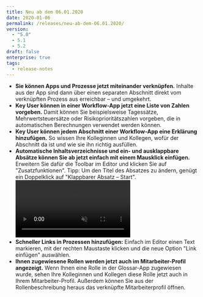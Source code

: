 ```yaml
---
title: Neu ab dem 06.01.2020
date: 2020-01-06
permalink: /releases/neu-ab-dem-06.01.2020/
version:
  - "5.0"
  - 5.1
  - 5.2
draft: false
enterprise: true
tags:
  - release-notes
---
```


- **Sie können Apps und Prozesse jetzt miteinander verknüpfen.** Inhalte aus der App sind dann über einen separaten Abschnitt direkt vom verknüpften Prozess aus erreichbar – und umgekehrt.
- **Key User können in einer Workflow-App jetzt eine Liste von Zahlen vorgeben.** Damit können Sie beispielsweise Tagessätze, Mehrwertsteuersätze oder Risikoprioritätszahlen vorgeben, die in automatischen Berechnungen verwendet werden können.
- **Key User können jedem Abschnitt einer Workflow-App eine Erklärung hinzufügen.** So wissen Ihre Kolleginnen und Kollegen, wofür der Abschnitt da ist und wie sie ihn richtig ausfüllen.
- **Automatische Inhaltsverzeichnisse und ein- und ausklappbare Absätze können Sie ab jetzt einfach mit einem Mausklick einfügen.** Erweitern Sie dafür die Toolbar im Editor und klicken Sie auf "Zusatzfunktionen". Tipp: Um den Titel des Absatzes zu ändern, genügt ein Doppelklick auf "Klappbarer Absatz – Start".
  <video autoplay="" inline="" loop="" muted="">
    <source src="/images/release-notes/5_2_klappbarer_absatz_zoomed.mp4" type="video/mp4">
    Sorry, your browser doesn't support embedded videos.
  </video>
- **Schneller Links in Prozessen hinzufügen:** Einfach im Editor einen Text markieren, mit der rechten Maustaste klicken und die neue Option "Link einfügen" auswählen.
- **Ihnen zugewiesene Rollen werden jetzt auch im Mitarbeiter-Profil angezeigt.** Wenn Ihnen eine Rolle in der Glossar-App zugewiesen wurde, sehen Ihre Kolleginnen und Kollegen diese Rolle jetzt auch in Ihrem Mitarbeiter-Profil. Außerdem können Sie aus der Rollenbeschreibung heraus das verknüpfte Mitarbeiterprofil öffnen.
